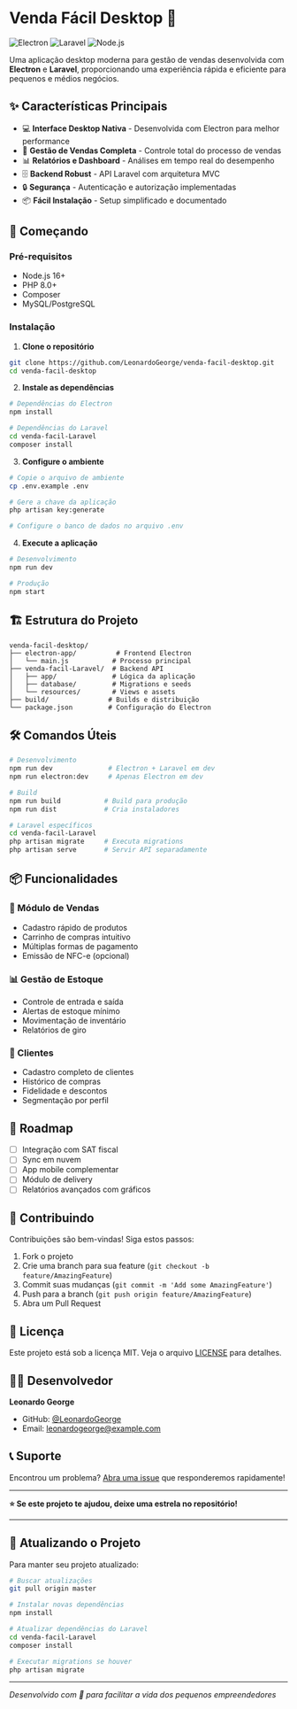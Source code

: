 # Venda Fácil Desktop 🚀

![Electron](https://img.shields.io/badge/Electron-2B2E3A?style=for-the-badge&logo=electron&logoColor=white)
![Laravel](https://img.shields.io/badge/Laravel-FF2D20?style=for-the-badge&logo=laravel&logoColor=white)
![Node.js](https://img.shields.io/badge/Node.js-339933?style=for-the-badge&logo=nodedotjs&logoColor=white)

Uma aplicação desktop moderna para gestão de vendas desenvolvida com **Electron** e **Laravel**, proporcionando uma experiência rápida e eficiente para pequenos e médios negócios.

## ✨ Características Principais

- 💻 **Interface Desktop Nativa** - Desenvolvida com Electron para melhor performance
- 🛒 **Gestão de Vendas Completa** - Controle total do processo de vendas
- 📊 **Relatórios e Dashboard** - Análises em tempo real do desempenho
- 🗄️ **Backend Robust** - API Laravel com arquitetura MVC
- 🔒 **Segurança** - Autenticação e autorização implementadas
- 📦 **Fácil Instalação** - Setup simplificado e documentado

## 🚀 Começando

### Pré-requisitos

- Node.js 16+
- PHP 8.0+
- Composer
- MySQL/PostgreSQL

### Instalação

1. **Clone o repositório**

```bash
git clone https://github.com/LeonardoGeorge/venda-facil-desktop.git
cd venda-facil-desktop
```

2. **Instale as dependências**

```bash
# Dependências do Electron
npm install

# Dependências do Laravel
cd venda-facil-Laravel
composer install
```

3. **Configure o ambiente**

```bash
# Copie o arquivo de ambiente
cp .env.example .env

# Gere a chave da aplicação
php artisan key:generate

# Configure o banco de dados no arquivo .env
```

4. **Execute a aplicação**

```bash
# Desenvolvimento
npm run dev

# Produção
npm start
```

## 🏗️ Estrutura do Projeto

```
venda-facil-desktop/
├── electron-app/          # Frontend Electron
│   └── main.js           # Processo principal
├── venda-facil-Laravel/  # Backend API
│   ├── app/              # Lógica da aplicação
│   ├── database/         # Migrations e seeds
│   └── resources/        # Views e assets
├── build/               # Builds e distribuição
└── package.json         # Configuração do Electron
```

## 🛠️ Comandos Úteis

```bash
# Desenvolvimento
npm run dev              # Electron + Laravel em dev
npm run electron:dev     # Apenas Electron em dev

# Build
npm run build           # Build para produção
npm run dist            # Cria instaladores

# Laravel específicos
cd venda-facil-Laravel
php artisan migrate     # Executa migrations
php artisan serve       # Servir API separadamente
```

## 📦 Funcionalidades

### 🛒 Módulo de Vendas

- Cadastro rápido de produtos
- Carrinho de compras intuitivo
- Múltiplas formas de pagamento
- Emissão de NFC-e (opcional)

### 📊 Gestão de Estoque

- Controle de entrada e saída
- Alertas de estoque mínimo
- Movimentação de inventário
- Relatórios de giro

### 👥 Clientes

- Cadastro completo de clientes
- Histórico de compras
- Fidelidade e descontos
- Segmentação por perfil

## 🎯 Roadmap

- [ ] Integração com SAT fiscal
- [ ] Sync em nuvem
- [ ] App mobile complementar
- [ ] Módulo de delivery
- [ ] Relatórios avançados com gráficos

## 🤝 Contribuindo

Contribuições são bem-vindas! Siga estos passos:

1. Fork o projeto
2. Crie uma branch para sua feature (`git checkout -b feature/AmazingFeature`)
3. Commit suas mudanças (`git commit -m 'Add some AmazingFeature'`)
4. Push para a branch (`git push origin feature/AmazingFeature`)
5. Abra um Pull Request

## 📄 Licença

Este projeto está sob a licença MIT. Veja o arquivo [LICENSE](LICENSE) para detalhes.

## 👨‍💻 Desenvolvedor

**Leonardo George**

- GitHub: [@LeonardoGeorge](https://github.com/LeonardoGeorge)
- Email: leonardogeorge@example.com

## 📞 Suporte

Encontrou um problema? [Abra uma issue](https://github.com/LeonardoGeorge/venda-facil-desktop/issues) que responderemos rapidamente!

---

**⭐ Se este projeto te ajudou, deixe uma estrela no repositório!**

---

## 🔄 Atualizando o Projeto

Para manter seu projeto atualizado:

```bash
# Buscar atualizações
git pull origin master

# Instalar novas dependências
npm install

# Atualizar dependências do Laravel
cd venda-facil-Laravel
composer install

# Executar migrations se houver
php artisan migrate
```

---

*Desenvolvido com 💚 para facilitar a vida dos pequenos empreendedores*
